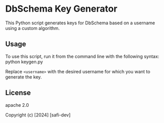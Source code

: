 # DbSchema Key Generator

This Python script generates keys for DbSchema based on a username using a custom algorithm.

## Usage

To use this script, run it from the command line with the following syntax: python keygen.py <username>


Replace `<username>` with the desired username for which you want to generate the key.

## License
apache 2.0 

Copyright (c) [2024] [safi-dev]
